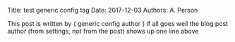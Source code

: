 Title: test generic config tag
Date: 2017-12-03
Authors: A. Person

This post is written by 
{ generic config author }
if all goes well the blog post author (from settings, not from the post) shows up one line above

